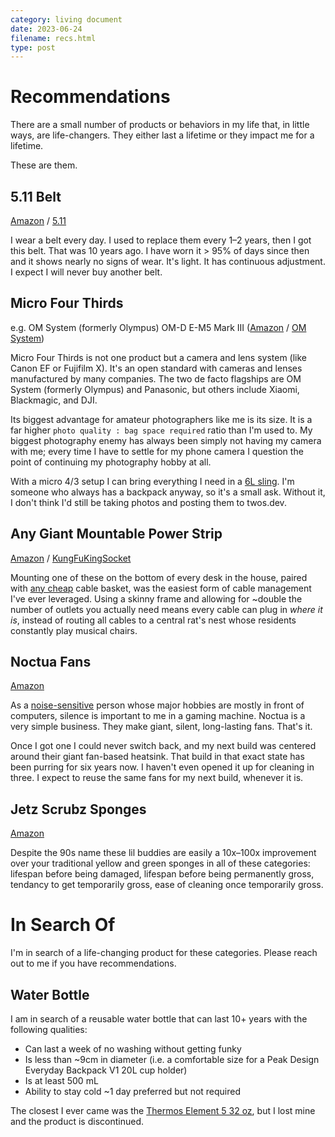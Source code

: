 ```yaml
---
category: living document
date: 2023-06-24
filename: recs.html
type: post
---
```


# Recommendations

There are a small number of products or behaviors in my life that, in little ways, are
life-changers. They either last a lifetime or they impact me for a lifetime.

These are them.

## 5.11 Belt

[Amazon](https://amzn.to/3ptyErI) /
[5.11](https://www.511tactical.com/tdu-belt-15-plastic-buckle.html)

I wear a belt every day. I used to replace them every 1–2 years, then I got this belt.
That was 10 years ago. I have worn it > 95% of days since then and it shows nearly no
signs of wear. It's light. It has continuous adjustment. I expect I will never buy
another belt.

## Micro Four Thirds

e.g. OM System (formerly Olympus) OM-D E-M5 Mark III ([Amazon](https://amzn.to/3PtUO81)
/ [OM System](https://explore.omsystem.com/us/en/om-d-e-m5-mark-iii))

Micro Four Thirds is not one product but a camera and lens system (like Canon EF or
Fujifilm X). It's an open standard with cameras and lenses manufactured by many
companies. The two de facto flagships are OM System (formerly Olympus) and Panasonic,
but others include Xiaomi, Blackmagic, and DJI.

Its biggest advantage for amateur photographers like me is its size. It is a far higher
`photo quality : bag space required` ratio than I'm used to. My biggest photography
enemy has always been simply not having my camera with me; every time I have to settle
for my phone camera I question the point of continuing my photography hobby at all.

With a micro 4/3 setup I can bring everything I need in a [6L
sling](https://amzn.to/3CNYgmr). I'm someone who always has a backpack anyway, so it's a
small ask. Without it, I don't think I'd still be taking photos and posting them to
twos.dev.

## Any Giant Mountable Power Strip

[Amazon](https://amzn.to/44e4c3W) /
[KungFuKingSocket](https://kungfukingsocket.com/products/power-strip-6)

Mounting one of these on the bottom of every desk in the house, paired with [any
cheap](https://amzn.to/3XAxIPa) cable basket, was the easiest form of cable management
I've ever leveraged. Using a skinny frame and allowing for ~double the number of outlets
you actually need means every cable can plug in _where it is_, instead of routing all
cables to a central rat's nest whose residents constantly play musical chairs.

## Noctua Fans

[Amazon](https://amzn.to/3pyrIJU)

As a [noise-sensitive](autism.html) person whose major hobbies are mostly in front of
computers, silence is important to me in a gaming machine. Noctua is a very simple
business. They make giant, silent, long-lasting fans. That's it.

Once I got one I could never switch back, and my next build was centered around their
giant fan-based heatsink. That build in that exact state has been purring for six years
now. I haven't even opened it up for cleaning in three. I expect to reuse the same fans
for my next build, whenever it is.

## Jetz Scrubz Sponges

[Amazon](https://amzn.to/46nSjKq)

Despite the 90s name these lil buddies are easily a 10x–100x improvement over your
traditional yellow and green sponges in all of these categories: lifespan before being
damaged, lifespan before being permanently gross, tendancy to get temporarily gross,
ease of cleaning once temporarily gross.

# In Search Of

I'm in search of a life-changing product for these categories. Please reach out to me if
you have recommendations.

## Water Bottle

I am in search of a reusable water bottle that can last 10+ years with the following
qualities:

- Can last a week of no washing without getting funky
- Is less than ~9cm in diameter (i.e. a comfortable size for a Peak Design Everyday
  Backpack V1 20L cup holder)
- Is at least 500 mL
- Ability to stay cold ~1 day preferred but not required

The closest I ever came was the [Thermos Element 5 32 oz](https://amzn.to/42XJaoR), but
I lost mine and the product is discontinued.
